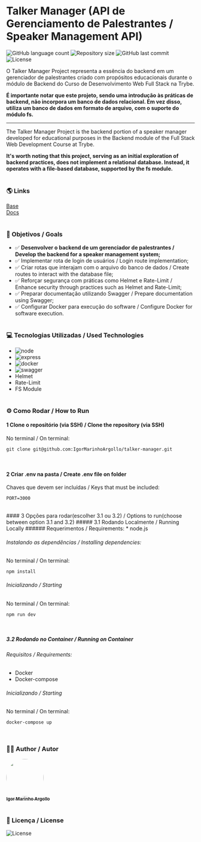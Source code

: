 # Talker Manager (API de Gerenciamento de Palestrantes / Speaker Management API)

<p>
  <img alt="GitHub language count" src="https://img.shields.io/github/languages/count/IgorMarinhoArgollo/talker-manager?color=%2304D361">

  <img alt="Repository size" src="https://img.shields.io/github/repo-size/IgorMarinhoArgollo/talker-manager">
  
  <img alt="GitHub last commit" src="https://img.shields.io/github/last-commit/IgorMarinhoArgollo/talker-manager">
    
  <img alt="License" src="https://img.shields.io/badge/license-MIT-brightgreen">
  </p>
   
O Talker Manager Project representa a essência do backend em um gerenciador de palestrantes criado com propósitos educacionais durante o módulo de Backend do Curso de Desenvolvimento Web Full Stack na Trybe.

**É importante notar que este projeto, sendo uma introdução às práticas de backend, não incorpora um banco de dados relacional. Em vez disso, utiliza um banco de dados em formato de arquivo, com o suporte do módulo fs.**

-----------------------------------------------------------------------------------------------------------------------------------------------
The Talker Manager Project is the backend portion of a speaker manager developed for educational purposes in the Backend module of the Full Stack Web Development Course at Trybe.

**It's worth noting that this project, serving as an initial exploration of backend practices, does not implement a relational database. Instead, it operates with a file-based database, supported by the fs module.**
<br>
<br/>
  
### :earth_americas: Links
<a href="https://talker-manager-nles.onrender.com">Base</a><br>
<a href="https://talker-manager-nles.onrender.com/api-docs">Docs</a><br><br>

### :dart: Objetivos / Goals
- :white_check_mark: **Desenvolver o backend de um gerenciador de palestrantes / Develop the backend for a speaker management system;**
- :white_check_mark: Implementar rota de login de usuários / Login route implementation;
- :white_check_mark: Criar rotas que interajam com o arquivo do banco de dados / Create routes to interact with the database file;
- :white_check_mark: Reforçar segurança com práticas como Helmet e Rate-Limit / Enhance security through practices such as Helmet and Rate-Limit;
- :white_check_mark: Preparar documentação utilizando Swagger / Prepare documentation using Swagger;
- :white_check_mark: Configurar Docker para execução do software / Configure Docker for software execution.<br><br>

### :computer: Tecnologias Utilizadas / Used Technologies
  * <img alt="node" src="https://img.shields.io/badge/Node%20js-339933?style=for-the-badge&logo=nodedotjs&logoColor=white" />
  * <img alt="express" src="https://img.shields.io/badge/Express%20js-000000?style=for-the-badge&logo=express&logoColor=white" />
  * <img alt="docker" src="https://img.shields.io/badge/Docker-2CA5E0?style=for-the-badge&logo=docker&logoColor=white" />
  * <img alt="swagger" src="https://img.shields.io/badge/Swagger-85EA2D?style=for-the-badge&logo=Swagger&logoColor=white" />
  * Helmet
  * Rate-Limit
  * FS Module<br><br>

### :gear: Como Rodar / How to Run
  #### 1 Clone o repositório (via SSH) / Clone the repository (via SSH)
  No terminal / On terminal:
  
    git clone git@github.com:IgorMarinhoArgollo/talker-manager.git
  
  <br/>
  
  #### 2 Criar .env na pasta / Create .env file on folder
  Chaves que devem ser incluídas / Keys that must be included:
  
    PORT=3000
<br/>
  #### 3 Opções para rodar(escolher 3.1 ou 3.2) / Options to run(choose between option 3.1 and 3.2)
  ##### 3.1 Rodando Localmente / Running Locally
  ###### Requerimentos / Requirements:
   * node.js
  
  ###### Instalando as dependências / Installing dependencies:
  No terminal / On terminal:
  
    npm install

  ###### Inicializando / Starting
  No terminal / On terminal:
  
    npm run dev

  <br />
  
  ##### 3.2 Rodando no Container / Running on Container
  ###### Requisitos / Requirements:
   * Docker
   * Docker-compose
  
  ###### Inicializando / Starting
  No terminal / On terminal:
  
    docker-compose up

<br/>

### :technologist: Author / Autor
<a href="https://www.linkedin.com/in/igormarinhoargollo/">
 <img style="border-radius:300px;" src="https://avatars.githubusercontent.com/u/85767736?s=96&v=4" width="100px;" alt=""/>
 <br />
 <sub><b>Igor Marinho Argollo</b></sub></a> <a href="https://www.linkedin.com/in/igormarinhoargollo/"></a>
 <br /> <br />

 
  ### :page_facing_up: Licença / License
  <img alt="License" src="https://img.shields.io/badge/license-MIT-brightgreen"><br><br>
  
